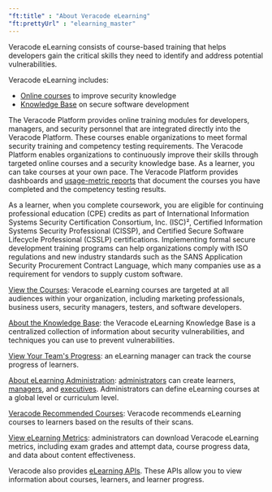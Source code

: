 ```yaml
---
"ft:title" : "About Veracode eLearning"
"ft:prettyUrl" : "elearning_master"
---
```


Veracode eLearning consists of course-based training that helps developers gain the critical skills they need to identify and address potential vulnerabilities.

Veracode eLearning includes:

-   [Online courses](https://docs.veracode.com/r/elearning_wbcourselist) to improve security knowledge
-   [Knowledge Base](https://docs.veracode.com/r/elearning_aboutkb) on secure software development

The Veracode Platform provides online training modules for developers, managers, and security personnel that are integrated directly into the Veracode Platform. These courses enable organizations to meet formal security training and competency testing requirements. The Veracode Platform enables organizations to continuously improve their skills through targeted online courses and a security knowledge base. As a learner, you can take courses at your own pace. The Veracode Platform provides dashboards and [usage-metric reports](https://docs.veracode.com/r/elearning_manager) that document the courses you have completed and the competency testing results.

As a learner, when you complete coursework, you are eligible for continuing professional education \(CPE\) credits as part of International Information Systems Security Certification Consortium, Inc. \(ISC\)², Certified Information Systems Security Professional \(CISSP\), and Certified Secure Software Lifecycle Professional \(CSSLP\) certifications. Implementing formal secure development training programs can help organizations comply with ISO regulations and new industry standards such as the SANS Application Security Procurement Contract Language, which many companies use as a requirement for vendors to supply custom software.

[View the Courses](https://docs.veracode.com/r/elearning_wbcourselist):   Veracode eLearning courses are targeted at all audiences within your organization, including marketing professionals, business users, security managers, testers, and software developers.

[About the Knowledge Base](https://docs.veracode.com/r/elearning_aboutkb):   the Veracode eLearning Knowledge Base is a centralized collection of information about security vulnerabilities, and techniques you can use to prevent vulnerabilities.

[View Your Team's Progress](https://docs.veracode.com/r/elearning_manager):   an eLearning manager can track the course progress of learners.

[About eLearning Administration](https://docs.veracode.com/r/elearning_acl):   [administrators](https://docs.veracode.com/r/c_role_permissions) can create learners, [managers](https://docs.veracode.com/r/elearning_metrics), and [executives](https://docs.veracode.com/r/t_download_courses_report). Administrators can define eLearning courses at a global level or curriculum level.

[Veracode Recommended Courses](https://docs.veracode.com/r/elearning_rec_courses):   Veracode recommends eLearning courses to learners based on the results of their scans.

[View eLearning Metrics](https://docs.veracode.com/r/elearning_metrics):   administrators can download Veracode eLearning metrics, including exam grades and attempt data, course progress data, and data about content effectiveness.

Veracode also provides [eLearning APIs](https://docs.veracode.com/r/c_about_eLearning_API). These APIs allow you to view information about courses, learners, and learner progress.

